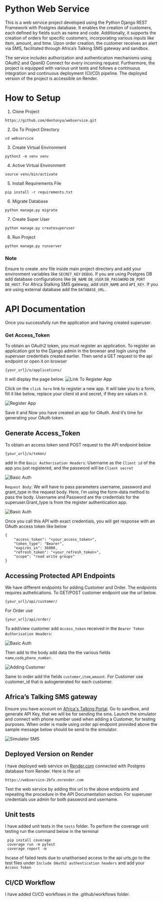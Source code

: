 # Python  Web Service
This is a web service project developed using the Python Django REST Framework with Postgres database. It enables the creation of customers, each defined by fields such as name and code. Additionally, it supports the creation of orders for specific customers, incorporating various inputs like item, amount, and time. Upon order creation, the customer receives an alert via SMS, facilitated through Africa’s Talking SMS gateway and sandbox.

The service includes  authorization and authentication mechanisms using OAuth2 and OpenID Connect for every incoming request. Furthermore, the project is equipped with various unit tests and follows a continuous integration and continuous deployment (CI/CD) pipeline. The deployed version of the project is accessible on Render.
# How to Setup
1. Clone Project
```
https://github.com/dentonya/webservice.git
```

2. Go To Project Directory
```
cd webservice
```
3. Create Virtual Environment
```
python3 -m venv venv
```
4. Active Virtual Environment
```
source venv/bin/activate
```
5. Install Requirements File
```
pip install -r requirements.txt
```
6. Migrate Database
```
python manage.py migrate
```
7. Create Super User
```
python manage.py createsuperuser
```
8. Run Project
```
python manage.py runserver
```
### Note
Ensure to create .env file inside main project directory and add your environment variables like `SECRET_KEY` `DEBUG`. If you are using Postgres DB add database configurations like   `DB_NAME` `DB_USER` `DB_PASSWORD` `DB_PORT` `DB_HOST`. 
For Africa Stalking SMS gateway, add `USER_NAME` and `API_KEY`. If you are using external database add the `DATABASE_URL`.

# API Documentation
Once you successfully run the application and having created superuser. 
### Get Access_Token
To obtain an OAuth2 token, you must register an application. To register an application got to the Django admin in the browser and login using the superuser credentials created earlier.
Then send a GET request to the api endpoint or open it on browser
```
{your_url}/o/applications/
```


It will display the page below.
![Link To Register App](https://res.cloudinary.com/df1cznaft/image/upload/v1708636698/Screenshot_from_2024-02-23_00-17-51_dm5njx.png)

Click on the `click here` link to register a new app. It will take you to a form, fill it like below, replace your client id and secret, if they are values in it.

![Register App](https://res.cloudinary.com/df1cznaft/image/upload/v1708636524/Screenshot_from_2024-02-23_00-09-30_b5xxjd.png)

Save it and Now you have created an app for OAuth. And it’s time for generating your OAuth token.

## Generate Access_Token
To obtain an access token send POST request to the API endpoint below
```
{your_url}/o/token/
```
add in the 
`Basic Authorisation Headers`: Username as the `Client id` of the app you just registered, and the password will be `Client secret` 

![Basic Auth](https://res.cloudinary.com/df1cznaft/image/upload/v1708637256/Screenshot_from_2024-02-23_00-27-12_eogycp.png)

`Request Body`: We will have to pass parameters username, password and grant_type in the request body. Here, I’m using the form-data method to pass the body. Username and Password are the credentials for the superuser.Grant_type is from the register authentication app.

![Basic Auth](https://res.cloudinary.com/df1cznaft/image/upload/v1708637476/Screenshot_from_2024-02-23_00-30-07_k4l6nd.png)

Once you call this API with exact credentials, you will get response with an OAuth access token like below

```
{
    "access_token": "<your_access_token>",
    "token_type": "Bearer",
    "expires_in": 36000,
    "refresh_token": "<your_refresh_token>",
    "scope": "read write groups"
}
```

## Accessing Protected API Endpoints
We have different endpoints for adding Customer and Order. The endpoints requires authetications.
To GET/POST customer endpoint use the url below.
```
{your_url}/api/customer/
```
For Order use 
```
{your_url}/api/order/
```
To add/view  customer add `Access_token` received in the `Bearer Token Authorisation Headers`:

![Basic Auth](https://res.cloudinary.com/df1cznaft/image/upload/v1708638078/Screenshot_from_2024-02-23_00-37-38_g14buk.png)

Then add to the body add data the the various fields `name`,`code`,`phone_number`.

![Adding Customer](https://res.cloudinary.com/df1cznaft/image/upload/v1708638078/Screenshot_from_2024-02-23_00-40-57_fxhfqe.png)

Same to order add the fields `customer`,`item`,`amount`. For Customer use customer_id that is autogenerated for each customer.

## Africa’s Talking SMS gateway
Ensure you have account on [Africa's Talking Portal](https://africastalking.com/). Go to sandbox, and generate API Key, that we will be for sending the sms.
Launch the simulator and connect with phone number used when adding a Customer, for testing purposes.
When order is made using order api endpoint provided above the sample message below should be send to the simulator.

![Simulator SMS](https://res.cloudinary.com/df1cznaft/image/upload/v1708638868/Screenshot_from_2024-02-22_17-58-46_a0rwct.png)

## Deployed Version on Render
I have deployed web service on [Render.com](https://dashboard.render.com/) connected with Postgres database from Render.
Here is the url
```
https://webservice-2bfx.onrender.com
```
Test the web service by adding  this url to the above endpoints and repeating the procedure in the API Documentation section.
For superuser credentials use admin for both  password and username.

## Unit tests
I have added unit tests in the `tests` folder. To perform the coverage unit testing run the command below in the terminal

```
 pip install coverage
 coverage run -m pytest
 coverage report -m
```
Incase of failed tests due to unaithorised access to the api urls,go to the test files under `Include OAuth2 authentication headers` and add your `Access Token`

## CI/CD Workflow
I have added CI/CD workflows in the .github/workflows folder.
